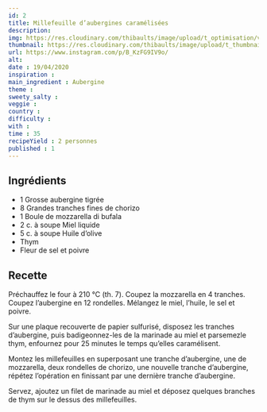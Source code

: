 ```yaml
---
id: 2
title: Millefeuille d’aubergines caramélisées
description: 
img: https://res.cloudinary.com/thibaults/image/upload/t_optimisation/v1600517672/Recipes/20200419_millefeuilles_aubergines.jpg
thumbnail: https://res.cloudinary.com/thibaults/image/upload/t_thumbnail_josie/v1600517713/Recipes/20200419_millefeuilles_aubergines.jpg
url: https://www.instagram.com/p/B_KzFG9IV9o/
alt: 
date : 19/04/2020
inspiration :
main_ingredient : Aubergine
theme : 
sweety_salty : 
veggie : 
country :
difficulty :
with : 
time : 35
recipeYield : 2 personnes
published : 1
---
```


## Ingrédients
 - 1 Grosse aubergine tigrée
 - 8 Grandes tranches fines de chorizo
 - 1 Boule de mozzarella di bufala
 - 2 c. à soupe Miel liquide
 - 5 c. à soupe Huile d’olive
 - Thym
 - Fleur de sel et poivre

## Recette
 Préchauffez le four à 210 °C (th. 7). Coupez la mozzarella en 4 tranches. Coupez l’aubergine en 12 rondelles. Mélangez le miel, l’huile, le sel et poivre.
 
 Sur une plaque recouverte de papier sulfurisé, disposez les tranches d’aubergine, puis badigeonnez-les de la marinade au miel et parsemezle thym, enfournez pour 25 minutes le temps qu’elles caramélisent.
 
 Montez les millefeuilles en superposant une tranche d’aubergine, une de mozzarella, deux rondelles de chorizo, une nouvelle tranche d’aubergine, répétez l’opération en finissant par une dernière tranche d’aubergine.
 
 Servez, ajoutez un filet de marinade au miel et déposez quelques branches de thym sur le dessus des millefeuilles.